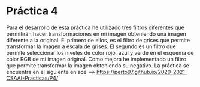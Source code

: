 # Práctica 4
Para el desarrollo de esta práctica he utilizado tres filtros diferentes que permitirán hacer transformaciones en mi imagen obteniendo una imagen diferente a la original. El primero de ellos, es el filtro de grises que permite transformar la imagen a  escala de grises. El segundo es un filtro que permite seleccionar los niveles de color rojo, azul y verde en el esquema de color RGB de mi imagen original.
Como mejora he implementado un filtro que permite transformar la imagen obteniendo su negativo.
La práctica se encuentra en el siguiente enlace ==> https://perto97.github.io/2020-2021-CSAAI-Practicas/P4/
